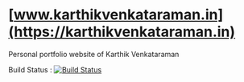 # [www.karthikvenkataraman.in](https://karthikvenkataraman.in)
Personal portfolio website of Karthik Venkataraman

Build Status : [![Build Status](https://travis-ci.com/kv96/Portfolio.svg?branch=master)](https://travis-ci.com/kv96/Portfolio)